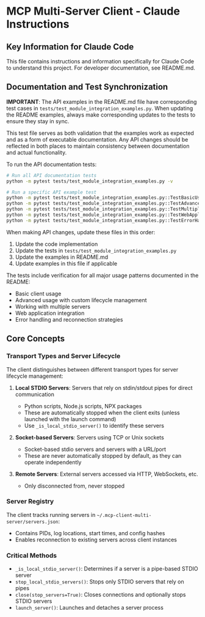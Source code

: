 # MCP Multi-Server Client - Claude Instructions

## Key Information for Claude Code

This file contains instructions and information specifically for Claude Code to understand this project. For developer documentation, see README.md.

## Documentation and Test Synchronization

**IMPORTANT**: The API examples in the README.md file have corresponding test cases in `tests/test_module_integration_examples.py`. When updating the README examples, always make corresponding updates to the tests to ensure they stay in sync.

This test file serves as both validation that the examples work as expected and as a form of executable documentation. Any API changes should be reflected in both places to maintain consistency between documentation and actual functionality.

To run the API documentation tests:

```bash
# Run all API documentation tests
python -m pytest tests/test_module_integration_examples.py -v

# Run a specific API example test
python -m pytest tests/test_module_integration_examples.py::TestBasicUsageExample -v
python -m pytest tests/test_module_integration_examples.py::TestAdvancedUsageExample -v
python -m pytest tests/test_module_integration_examples.py::TestMultipleServersExample -v
python -m pytest tests/test_module_integration_examples.py::TestWebApplicationExample -v
python -m pytest tests/test_module_integration_examples.py::TestErrorHandlingExample -v
```

When making API changes, update these files in this order:
1. Update the code implementation
2. Update the tests in `tests/test_module_integration_examples.py`
3. Update the examples in README.md
4. Update examples in this file if applicable

The tests include verification for all major usage patterns documented in the README:
- Basic client usage
- Advanced usage with custom lifecycle management
- Working with multiple servers
- Web application integration
- Error handling and reconnection strategies

## Core Concepts

### Transport Types and Server Lifecycle

The client distinguishes between different transport types for server lifecycle management:

1. **Local STDIO Servers**: Servers that rely on stdin/stdout pipes for direct communication 
   - Python scripts, Node.js scripts, NPX packages
   - These are automatically stopped when the client exits (unless launched with the launch command)
   - Use `_is_local_stdio_server()` to identify these servers

2. **Socket-based Servers**: Servers using TCP or Unix sockets
   - Socket-based stdio servers and servers with a URL/port
   - These are never automatically stopped by default, as they can operate independently

3. **Remote Servers**: External servers accessed via HTTP, WebSockets, etc.
   - Only disconnected from, never stopped

### Server Registry

The client tracks running servers in `~/.mcp-client-multi-server/servers.json`:
- Contains PIDs, log locations, start times, and config hashes
- Enables reconnection to existing servers across client instances

### Critical Methods

- `_is_local_stdio_server()`: Determines if a server is a pipe-based STDIO server
- `stop_local_stdio_servers()`: Stops only STDIO servers that rely on pipes
- `close(stop_servers=True)`: Closes connections and optionally stops STDIO servers
- `launch_server()`: Launches and detaches a server process